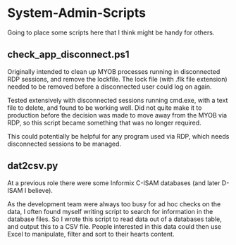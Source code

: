 # System-Admin-Scripts

Going to place some scripts here that I think might be handy for others. 

## check_app_disconnect.ps1

Originally intended to clean up MYOB processes running in disconnected RDP sessions, and remove the lockfile. The lock file (with .flk file extension) needed to be removed before a disconnected user could log on again. 

Tested extensively with disconnected sessions running cmd.exe, with a text file to delete, and found to be working well. 
Did not quite make it to production before the decision was made to move away from the MYOB via RDP, so this script became something that was no longer required. 

This could potentially be helpful for any program used via RDP, which needs disconnected sessions to be managed. 

##  dat2csv.py

At a previous role there were some Informix C-ISAM databases (and later D-ISAM I believe). 

As the development team were always too busy for ad hoc checks on the data, I often found myself writing script to search for information in the database files. So I wrote this script to read data out of a databases table, and output this to a CSV file. People interested in this data could then use Excel to manipulate, filter and sort to their hearts content. 
